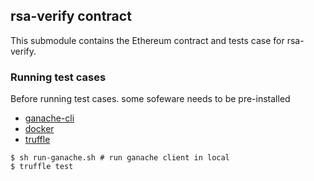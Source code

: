 ## rsa-verify contract

This submodule contains the Ethereum contract and tests case for rsa-verify.

  
### Running test cases

Before running test cases. some sofeware needs to be pre-installed
* [ganache-cli](https://github.com/trufflesuite/ganache-cli)
* [docker](https://www.docker.com/products/docker-desktop)
* [truffle](https://www.trufflesuite.com/docs/truffle/getting-started/installation)
```
$ sh run-ganache.sh # run ganache client in local
$ truffle test
```
